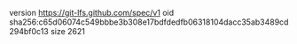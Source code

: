 version https://git-lfs.github.com/spec/v1
oid sha256:c65d06074c549bbbe3b308e17bdfdedfb06318104dacc35ab3489cd294bf0c13
size 2621

